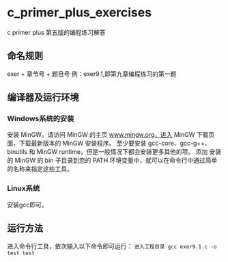 # c_primer_plus_exercises

c primer plus 第五版的编程练习解答

## 命名规则
exer + 章节号 + 题目号
例：exer9.1,即第九章编程练习的第一题

## 编译器及运行环境
### Windows系统的安装
安装 MinGW。请访问 MinGW 的主页 www.mingw.org，进入 MinGW 下载页面，下载最新版本的 MinGW 安装程序。
至少要安装 gcc-core、gcc-g++、binutils 和 MinGW runtime，但是一般情况下都会安装更多其他的项。
添加 安装的 MinGW 的 bin 子目录到您的 PATH 环境变量中，就可以在命令行中通过简单的名称来指定这些工具。
### Linux系统
安装gcc即可。

## 运行方法
进入命令行工具，依次输入以下命令即可运行：
`进入工程目录
gcc exer9.1.c -o test
test
 `

